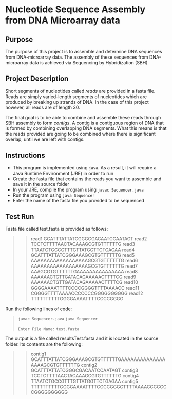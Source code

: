 
# Nucleotide Sequence Assembly from DNA Microarray data

## Purpose

The purpose of this project is to assemble and determine DNA sequences from 
DNA-microarray data.
The assembly of these sequences from DNA-microarray data is achieved via
Sequencing by Hybridization (SBH)

## Project Description

Short segments of nucleotides called _reads_ are provided in a fasta file.
Reads are simply varied-length segments of nucleotides which are produced
by breaking up strands of DNA. In the case of this project however, all
reads are of length 30. 

The final goal is to be able to combine and assemble these reads through 
SBH assembly to form _contigs_. A contig is a contiguous region of DNA that is formed
by combining overlapping DNA segments.
What this means is that the reads provided are going to be combined where there 
is significant overlap, until we are left with contigs.

## Instructions

- This program is implemented using `java`. As a result, it will require a
Java Runtime Environment (JRE) in order to run
- Create the fasta file that contains the reads you want to assemble and
save it in the source folder
- In your JRE, compile the program using `javac Sequencer.java`
- Run the program using `java Sequencer`
- Enter the name of the fasta file you provided to be sequenced

## Test Run

Fasta file called test.fasta is provided as follows:
 > > read1
 > GCATTTATTATCGGGCGACAATCCAATAGT
> > read2
> TCCTCTTTTAACTACAAAGCGTGTTTTTTG
> > read3
> TTAATCTGCCGTTTGTTATGGTTCTGAGAA
> read4
GCATTTATTATCGGGAAAGCGTGTTTTTTG
> read5
AAAAAAAAAAAAAAAAAAGCGTGTTTTTTG
> read6
AAAAAAAAAAAAAAAAAAGCGTGTTTTTTG
> read7
AAAGCGTGTTTTTTGAAAAAAAAAAAAAAA
> read8
AAAAAACTGTTGATACAGAAAAACTTTTCG
> read9
AAAAAACTGTTGATACAGAAAAACTTTTCG
> read10
GGGGAAAATTTTCCCCGGGGTTTTAAAACC
> read11
CGGGGTTTTAAAACCCCCCCGGGGGGGGGG
> read12
TTTTTTTTTTGGGGAAAATTTTCCCCGGGG

Run the following lines of code:
 
 > `javac Sequencer.java`
 > `java Sequencer`
 >
 > `Enter File Name:`
 > `test.fasta`

The output is a file called resultsTest.fasta and it is located in the source folder.
Its contents are the following:
 > > contig1
 > GCATTTATTATCGGGAAAGCGTGTTTTTTGAAAAAAAAAAAAAAAAAAGCGTGTTTTTTG
 > > contig2
 > GCATTTATTATCGGGCGACAATCCAATAGT
 > > contig3
 > TCCTCTTTTAACTACAAAGCGTGTTTTTTG
 > > contig4
 > TTAATCTGCCGTTTGTTATGGTTCTGAGAA
 > > contig5
 > TTTTTTTTTTGGGGAAAATTTTCCCCGGGGTTTTAAAACCCCCCCGGGGGGGGGG
